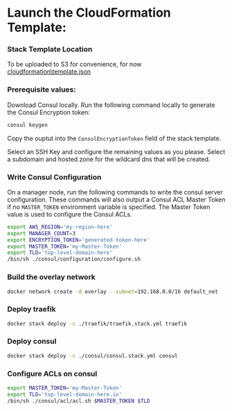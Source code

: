 # Launch the CloudFormation Template:

### Stack Template Location
To be uploaded to S3 for convenience, for now [cloudformation\template.json](cloudformation\template.json)

### Prerequisite values:
Download Consul locally.  Run the following command locally to generate the Consul Encryption token:
```sh
consul keygen
```
Copy the ouptut into the `ConsulEncryptionToken` field of the stack template.

Select an SSH Key and configure the remaining values as you please.
Select a subdomain and hosted zone for the wildcard dns that will be created.


### Write Consul Configuration
On a manager node, run the following commands to write the consul server configuration.  These commands will also output a Consul ACL Master Token if no `MASTER_TOKEN` environment variable is specified.  The Master Token value is used to configure the Consul ACLs.
```sh
export AWS_REGION='my-region-here'
export MANAGER_COUNT=3
export ENCRYPTION_TOKEN='generated-token-here'
export MASTER_TOKEN='my-Master-Token'
export TLD='top-level-domain-here'
/bin/sh ./consul/configuration/configure.sh
```

### Build the overlay network
```sh
docker network create -d overlay --subnet=192.168.0.0/16 default_net
```

### Deploy traefik
```sh
docker stack deploy -c ./traefik/traefik.stack.yml traefik
```

### Deploy consul
```sh
docker stack deploy -c ./consul/consul.stack.yml consul
```

### Configure ACLs on consul
```sh
export MASTER_TOKEN='my-Master-Token'
export TLD='top-level-domain-here.io'
/bin/sh ./consul/acl/acl.sh $MASTER_TOKEN $TLD
```